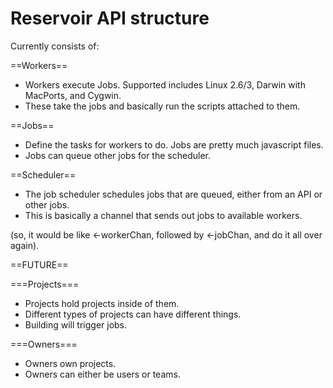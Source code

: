 Reservoir API structure
=======================

Currently consists of:

==Workers==

* Workers execute Jobs. Supported includes Linux 2.6/3, Darwin with MacPorts, and Cygwin.
* These take the jobs and basically run the scripts attached to them.

==Jobs==

* Define the tasks for workers to do. Jobs are pretty much javascript files.
* Jobs can queue other jobs for the scheduler.

==Scheduler==

* The job scheduler schedules jobs that are queued, either from an API or other jobs.
* This is basically a channel that sends out jobs to available workers.

(so, it would be like <-workerChan, followed by <-jobChan, and do it all over again).


==FUTURE==

===Projects===

* Projects hold projects inside of them.
* Different types of projects can have different things.
* Building will trigger jobs.

===Owners===

* Owners own projects.
* Owners can either be users or teams.